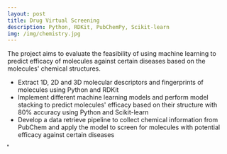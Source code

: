 ```yaml
---
layout: post
title: Drug Virtual Screening
description: Python, RDKit, PubChemPy, Scikit-learn
img: /img/chemistry.jpg
---
```


The project aims to evaluate the feasibility of using machine learning to predict efficacy of molecules against certain diseases based on the molecules' chemical structures.
- Extract 1D, 2D and 3D molecular descriptors and fingerprints of molecules using Python and RDKit
- Implement different machine learning models and perform model stacking to predict molecules' efficacy based on their structure with 80% accuracy using Python and Scikit-learn
- Develop a data retrieve pipeline to collect chemical information from PubChem and apply the model to screen for molecules with potential efficacy against certain diseases

<div>
	<img class="col" src="{{ site.baseurl }}/img/chemistry.jpg" alt="" title="Model Stacking" border="1"/>
</div>
<div>
	<img class="col" src="{{ site.baseurl }}/img/chemistry_accuracy.jpg" alt="" title="Model result" border="1"/>
</div>